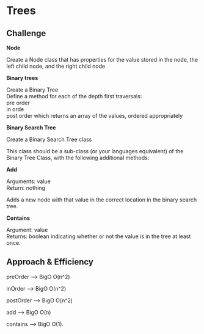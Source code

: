 # Trees
<!-- Short summary or background information -->

## Challenge
<!-- Description of the challenge -->
**Node**

Create a Node class that has properties for the value stored in the node, the left child node, and the right child node   

**Binary trees**

Create a Binary Tree     
Define a method for each of the depth first traversals:    
pre order   
in orde    
post order which returns an array of the values, ordered appropriately       

**Binary Search Tree**

Create a Binary Search Tree class    

This class should be a sub-class (or your languages equivalent) of the Binary Tree Class, with the following additional methods:    

**Add**

Arguments: value    
Return: nothing    

Adds a new node with that value in the correct location in the binary search tree.

**Contains**

Argument: value    
Returns: boolean indicating     whether or not the value is in the tree at least once.
## Approach & Efficiency
<!-- What approach did you take? Why? What is the Big O space/time for this approach? -->

preOrder --> BigO O(n^2)

inOrder --> BigO O(n^2)

postOrder --> BigO O(n^2)

add --> BigO O(n)

contains --> BigO O(1).